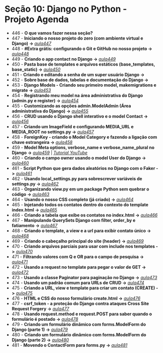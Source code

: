 # Seção 10: Django no Python - Projeto Agenda

- 446 - **O que vamos fazer nessa seção?**
- 447 - **Iniciando o nosso projeto do zero (com ambiente virtual e Django) ->** *[aula447](./agenda/)*
- 448 - **#Extra grátis: configurando o Git e GitHub no nosso projeto ->** *[aula448](./agenda/)*
- 449 - **Criando o app contact no Django ->** *[aula449](./agenda/)*
- 450 - **Pasta base de templates e arquivos estáticos (base_templates, base_static) ->** *[aula450](./agenda/)*
- 451 - **Criando e editando a senha de um super usuário Django ->**
- 452 - **Sobre base de dados, tabelas e documentação do Django ->**
- 453 - **Django Models - Criando seu primeiro model, makemigrations e migrate ->** *[aula453](./agenda/)*
- 454 - **Registrando meu model na área administrativa do Django (admin.py e register) ->** *[aula454](./agenda/)*
- 455 - **Customizando as opções admin.ModelAdmin (Área administrativa do Django) ->** *[aula455](./agenda/)*
- 456 - **CRUD usando o Django shell interativo e o model Contact ->** *[aula456](./agenda/)*
- 457 - **Criando um ImageField e configurando MEDIA_URL e MEDIA_ROOT no settings.py ->** *[aula457](./agenda/)*
- 458 - **ForeignKey - criando o Model Category e fazendo a ligação com chave estrangeira ->** *[aula458](./agenda/)*
- 459 - **Model Meta options, verbose_name e verbose_name_plural no Django ->** *[aula459](./agenda/)* | *[Tutorial YouTube](https://www.youtube.com/watch?v=iIsLwz_vkzA)*
- 460 - **Criando o campo owner usando o model User do Django ->** *[aula460](./agenda/)*
- 461 - **Script Python que gera dados aleatórios no Django com o Faker ->** *[aula461](./agenda/)*
- 462 - **Usando local_settings.py para sobrescrever variáveis de settings.py ->** *[aula462](./agenda/)*
- 463 - **Organizando view.py em um package Python sem quebrar o código ->** *[aula463](./agenda/)*
- 464 - **Usando o nosso CSS completo (já criado) ->** *[aula464](./agenda/)*
- 465 - **Injetando todos os contatos dentro do contexto do template index.html ->** *[aula465](./agenda/)* 
- 466 - **Criando a tabela que exibe os contatos no index.html ->** *[aula466](./agenda/)*
- 467 - **Manipulando QuerySets Django com filter, order_by e fatiamento ->** *[aula467](./agenda/)*
- 468 - **Criando o template, a view e a url para exibir contato único ->** *[aula468](./agenda/)*
- 469 - **Criando o cabeçalho principal do site (header) ->** *[aula469](./agenda/)*
- 470 - **Criando arquivos parciais para usar com include nos templates ->** *[aula470](./agenda/)*
- 471 - **Filtrando valores com Q e OR para o campo de pesquisa ->** *[aula471](./agenda/)*
- 472 - **Usando a request no template para pegar o valor de GET ->** *[aula472](./agenda/)*
- 473 - **Usando a classe Paginator para paginação no Django ->** *[aula473](./agenda/)*
- 474 - **Usando um padrão comum para URLs de CRUD ->** *[aula474](./agenda/)*
- 475 - **Criando a URL, view e template para criar um contato (CREATE) ->** *[aula475](./agenda/)*
- 476 - **HTML e CSS do nosso formulário create.html ->** *[aula476](./agenda/)*
- 477 - **csrf_token - a proteção do Django contra ataques Cross Site Request Forgery ->** *[aula477](./agenda/)*
- 478 - **Usando request.method e request.POST para saber quando o formulário é postado ->** *[aula478](./agenda/)*
- 479 - **Criando um formulário dinâmico com forms.ModelForm do Django (parte 1) ->** *[aula479](./agenda/)*
- 480 - **Criando um formulário dinâmico com forms.ModelForm do Django (parte 2) ->** *[aula480](./agenda/)*
- 481 - **Movendo o ContactForm para forms.py ->** *[aula481](./agenda/)*